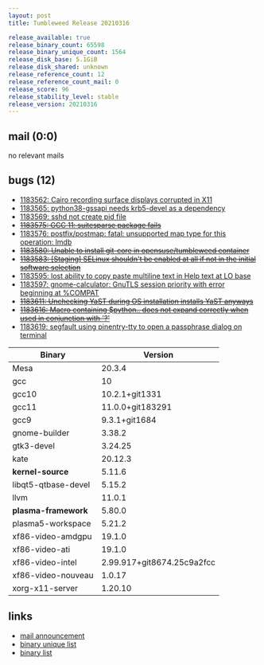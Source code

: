 ```yaml
---
layout: post
title: Tumbleweed Release 20210316

release_available: true
release_binary_count: 65598
release_binary_unique_count: 1564
release_disk_base: 5.1GiB
release_disk_shared: unknown
release_reference_count: 12
release_reference_count_mail: 0
release_score: 96
release_stability_level: stable
release_version: 20210316
---
```


## mail (0:0)

no relevant mails

## bugs (12)

<!--more-->

- [1183562: Cairo recording surface displays corrupted in X11](https://bugzilla.opensuse.org/show_bug.cgi?id=1183562)
- [1183565: python38-gssapi needs krb5-devel as a dependency](https://bugzilla.opensuse.org/show_bug.cgi?id=1183565)
- [1183569: sshd not create pid file](https://bugzilla.opensuse.org/show_bug.cgi?id=1183569)
- ~~[1183575: GCC 11: suitesparse package fails](https://bugzilla.opensuse.org/show_bug.cgi?id=1183575)~~
- [1183576: postfix/postmap: fatal: unsupported map type for this operation: lmdb](https://bugzilla.opensuse.org/show_bug.cgi?id=1183576)
- ~~[1183580: Unable to install git-core in opensuse/tumbleweed container](https://bugzilla.opensuse.org/show_bug.cgi?id=1183580)~~
- ~~[1183583: \[Staging\] SELinux shouldn't be enabled at all if not in the initial software selection](https://bugzilla.opensuse.org/show_bug.cgi?id=1183583)~~
- [1183595: lost ability to copy paste multiline text in Help text at LO base](https://bugzilla.opensuse.org/show_bug.cgi?id=1183595)
- [1183597: gnome-calculator: GnuTLS session priority with error beginning at %COMPAT](https://bugzilla.opensuse.org/show_bug.cgi?id=1183597)
- ~~[1183611: Unchecking YaST during OS installation installs YaST anyways](https://bugzilla.opensuse.org/show_bug.cgi?id=1183611)~~
- ~~[1183616: Macro containing $python..  does not expand correctly when used in conjunction with '?'](https://bugzilla.opensuse.org/show_bug.cgi?id=1183616)~~
- [1183619: segfault using pinentry-tty to open a passphrase dialog on terminal](https://bugzilla.opensuse.org/show_bug.cgi?id=1183619)

Binary | Version
--- | ---
Mesa | 20.3.4
gcc | 10
gcc10 | 10.2.1+git1331
gcc11 | 11.0.0+git183291
gcc9 | 9.3.1+git1684
gnome-builder | 3.38.2
gtk3-devel | 3.24.25
kate | 20.12.3
**kernel-source** | 5.11.6
libqt5-qtbase-devel | 5.15.2
llvm | 11.0.1
**plasma-framework** | 5.80.0
plasma5-workspace | 5.21.2
xf86-video-amdgpu | 19.1.0
xf86-video-ati | 19.1.0
xf86-video-intel | 2.99.917+git8674.25c9a2fcc
xf86-video-nouveau | 1.0.17
xorg-x11-server | 1.20.10

## links

- [mail announcement](https://github.com/boombatower/tumbleweed-review/issues/10)
- [binary unique list](http://download.opensuse.org/history/20210316/rpm.unique.list)
- [binary list](http://download.opensuse.org/history/20210316/rpm.list)

